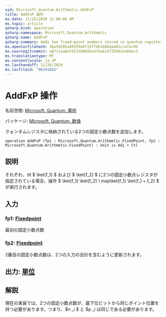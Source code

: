```yaml
---
uid: Microsoft.Quantum.Arithmetic.AddFxP
title: AddFxP 操作
ms.date: 11/25/2020 12:00:00 AM
ms.topic: article
qsharp.kind: operation
qsharp.namespace: Microsoft.Quantum.Arithmetic
qsharp.name: AddFxP
qsharp.summary: Adds two fixed-point numbers stored in quantum registers.
ms.openlocfilehash: 36a5d585a493f0e6f33f74b1686aaa01cca7ac0b
ms.sourcegitcommit: a87c1aa8e7453360025e47ba614f25b02ea84ec3
ms.translationtype: MT
ms.contentlocale: ja-JP
ms.lasthandoff: 11/26/2020
ms.locfileid: "96191042"
---
```

# <a name="addfxp-operation"></a>AddFxP 操作

名前空間: [Microsoft. Quantum. 算術](xref:Microsoft.Quantum.Arithmetic)

パッケージ: [Microsoft. Quantum. 数値](https://nuget.org/packages/Microsoft.Quantum.Numerics)


クォンタムレジスタに格納されている2つの固定小数点数を追加します。

```qsharp
operation AddFxP (fp1 : Microsoft.Quantum.Arithmetic.FixedPoint, fp2 : Microsoft.Quantum.Arithmetic.FixedPoint) : Unit is Adj + Ctl
```


## <a name="description"></a>説明

それぞれ、州 $ \ket{f_1} $ および $ \ket{f_2} $ に2つの固定小数点レジスタが指定されている場合、操作 $ \ket{f_1} \ket{f_2} \ map\ket{f_1} \ket{f_1 + f_2} $ が実行されます。

## <a name="input"></a>入力

### <a name="fp1--fixedpoint"></a>fp1: [Fixedpoint](xref:Microsoft.Quantum.Arithmetic.FixedPoint)

最初の固定小数点数


### <a name="fp2--fixedpoint"></a>fp2: [Fixedpoint](xref:Microsoft.Quantum.Arithmetic.FixedPoint)

2番目の固定小数点数は、2つの入力の合計を含むように更新されます。



## <a name="output--unit"></a>出力: [単位](xref:microsoft.quantum.lang-ref.unit)



## <a name="remarks"></a>解説

現在の実装では、2つの固定小数点数が、最下位ビットから同じポイント位置を持つ必要があります。つまり、$n _i $ と $p _i は同じである必要があります。
